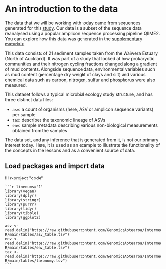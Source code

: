 # An introduction to the data

The data that we will be working with today came from sequences generated for this [study](https://doi.org/10.1111/1462-2920.15550). Our data is a subset of the sequence data reanalysed using a popular amplicon sequence processing pipeline QIIME2. You can explore how this data was generated in the [supplementary materials](./Supplementary/s1.seq_prep.md).

This data consists of 21 sediment samples taken from the Waiwera Estuary (North of Auckland). It was part of a study that looked at how prokaryotic communities and their nitrogen cycling fractions changed along a gradient of mud contents. Alongside sequence data, environmental variables such as mud content (percentage dry weight of clays and silt) and various chemical data such as carbon, nitrogen, sulfur and phosphorus were also measured.

This dataset follows a typical microbial ecology study structure, and has three distinct data files:

* `asv`: a count of organisms (here, ASV or amplicon sequence variants) per sample
* `tax`: describes the taxonomic lineage of ASVs
* `env`: sample metadata describing various non-biological measurements obtained from the samples

The data set, and any inference that is generated from it, is not our primary interest today. Here, it is used as an example to illustrate the functionality of the concepts in the lessons and as a convenient source of data.

## Load packages and import data

!!! r-project "code"

    ```r linenums="1"
    library(vegan)
    library(dplyr)
    library(stringr)
    library(purrr)
    library(tidyr)
    library(tibble)
    library(ggplot2)
    
    asv <- read.delim("https://raw.githubusercontent.com/GenomicsAotearoa/Intermediate-R/main/tables/asv_table.tsv")
    env <- read.delim("https://raw.githubusercontent.com/GenomicsAotearoa/Intermediate-R/main/tables/env_table.tsv")
    tax <- read.delim("https://raw.githubusercontent.com/GenomicsAotearoa/Intermediate-R/main/tables/taxonomy.tsv")
    ```

